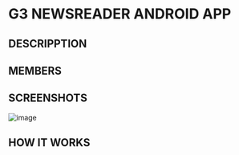 # G3 NEWSREADER ANDROID APP 

## DESCRIPPTION


## MEMBERS


## SCREENSHOTS
![image](https://user-images.githubusercontent.com/47298653/137578052-a7866a4f-6ab1-4e45-a07d-14f626799d12.png)


## HOW IT WORKS
